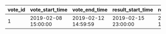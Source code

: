 |vote_id|vote_start_time|vote_end_time|result_start_time|result_end_time|start_story_id|result_story_id|
| --- | --- | --- | --- | --- | --- | --- |
|1|2019-02-08 15:00:00|2019-02-12 14:59:59|2019-02-15 23:00:00|2019-02-28 11:59:59|500|501|